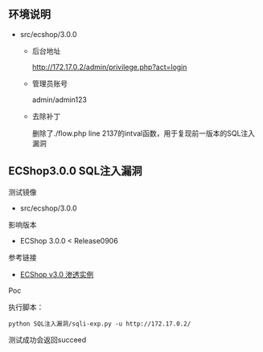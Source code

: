 ## 环境说明

* src/ecshop/3.0.0

  * 后台地址

    http://172.17.0.2/admin/privilege.php?act=login

  * 管理员账号

    admin/admin123

  * 去除补丁

    删除了./flow.php line 2137的intval函数，用于复现前一版本的SQL注入漏洞



## ECShop3.0.0 SQL注入漏洞

测试镜像

* src/ecshop/3.0.0

影响版本

* ECShop 3.0.0 <  Release0906

参考链接

* [ECShop v3.0 渗透实例](https://www.bodkin.ren/index.php/archives/6/)

Poc

执行脚本：

```shell
python SQL注入漏洞/sqli-exp.py -u http://172.17.0.2/
```

测试成功会返回succeed

